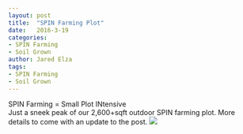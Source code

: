 ```yaml
---
layout: post
title:  "SPIN Farming Plot"
date:   2016-3-19
categories:
- SPIN Farming
- Soil Grown
author: Jared Elza
tags: 
- SPIN Farming
- Soil Grown
---
```


SPIN Farming = Small Plot INtensive
<br>
Just a sneek peak of our 2,600+sqft outdoor SPIN farming plot. More details to come with an update to the post. 
[![](http://i.imgur.com/3p2DN6n.jpg)](http://i.imgur.com/3p2DN6n.jpg)
